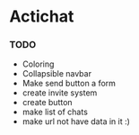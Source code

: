 # Actichat

### TODO ###
- Coloring
- Collapsible navbar
- Make send button a form
- create invite system
- create button
- make list of chats
- make url not have data in it :)